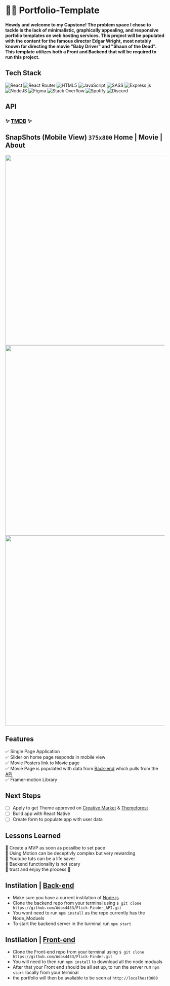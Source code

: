 # 🏄‍♂️ Portfolio-Template
#### Howdy and welcome to my Capstone! The problem space I chose to tackle is the lack of minimalistic, graphically appealing, and responsive porfolio templates on web hosting services. This project will be populated with the content for the famous director Edgar Wright, most notably known for directing the movie "Baby Driver" and "Shaun of the Dead". This template utilizes both a Front and Backend that will be required to run this project.

## Tech Stack
![React](https://img.shields.io/badge/react-%2320232a.svg?style=for-the-badge&logo=react&logoColor=%2361DAFB) ![React Router](https://img.shields.io/badge/React_Router-CA4245?style=for-the-badge&logo=react-router&logoColor=white) ![HTML5](https://img.shields.io/badge/html5-%23E34F26.svg?style=for-the-badge&logo=html5&logoColor=white) ![JavaScript](https://img.shields.io/badge/javascript-%23323330.svg?style=for-the-badge&logo=javascript&logoColor=%23F7DF1E) ![SASS](https://img.shields.io/badge/SASS-hotpink.svg?style=for-the-badge&logo=SASS&logoColor=white) ![Express.js](https://img.shields.io/badge/express.js-%23404d59.svg?style=for-the-badge&logo=express&logoColor=%2361DAFB) ![NodeJS](https://img.shields.io/badge/node.js-6DA55F?style=for-the-badge&logo=node.js&logoColor=white) ![Figma](https://img.shields.io/badge/figma-%23F24E1E.svg?style=for-the-badge&logo=figma&logoColor=white) ![Stack Overflow](https://img.shields.io/badge/-Stackoverflow-FE7A16?style=for-the-badge&logo=stack-overflow&logoColor=white) ![Spotify](https://img.shields.io/badge/Spotify-1ED760?style=for-the-badge&logo=spotify&logoColor=white) ![Discord](https://img.shields.io/badge/Discord-%237289DA.svg?style=for-the-badge&logo=discord&logoColor=white)

## API 
### :sparkles: [TMDB](https://www.themoviedb.org/?language=en-US) :sparkles:

## SnapShots (Mobile View) ```375x800``` Home | Movie | About
<p align="center">
<img height="600"  src="https://user-images.githubusercontent.com/59518928/192400311-fddc5112-879f-4cad-adf6-8c93469adcb2.png"> <img height="600" src="https://user-images.githubusercontent.com/59518928/192400323-dd4206ce-221f-4b18-9511-0c00e138a4aa.png"> <img height="600" src="https://user-images.githubusercontent.com/59518928/192400335-42f66b30-7818-43db-b389-eef9ccf3d535.png">
</p>

## Features
:white_check_mark: Single Page Application <br>
:white_check_mark: Slider on home page responds in mobile view <br>
:white_check_mark: Movie Posters link to Movie page <br>
:white_check_mark: Movie Page is populated with data from [Back-end](https://github.com/Ados4453/Flick-Finder_API) which pulls from the [API](https://www.themoviedb.org/?language=en-US) <br>
:white_check_mark: Framer-motion Library

## Next Steps
- [ ] Apply to get Theme approved on [Creative Market](https://creativemarket.com/) & [Themeforest](https://themeforest.net/)
- [ ] Build app with React Native
- [ ] Create form to populate app with user data

## Lessons Learned
:running: Create a MVP as soon as possilbe to set pace <br>
:man_dancing: Using Motion can be deceptivly complex but very rewarding <br>
:pray: Youtube tuts can be a life saver <br>
:muscle: Backend functionality is not scary <br>
:partying_face: trust and enjoy the process :partying_face: 

## Instilation | [Back-end](https://github.com/Ados4453/Flick-Finder_API)
- Make sure you have a current instilation of [Node.js](https://nodejs.org/en/) 
- Clone the backend repo from your terminal using ```$ git clone https://github.com/Ados4453/Flick-Finder_API.git```
- You wont need to run ```npm install``` as the repo currently has the Node_Moduels
- To start the backend server in the turminal run ```npm start```

## Instilation | [Front-end](https://github.com/Ados4453/Flick-Finder) 
- Clone the Front-end repo from your terminal using ```$ git clone https://github.com/Ados4453/Flick-Finder.git```
- You will need to then run ```npm install``` to download all the node moduals
- After that your Front end should be all set up, to run the server run ```npm start``` locally from your terminal
- the portfolio will then be avaliable to be seen at ```http://localhost3000```
